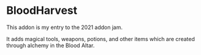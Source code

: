 # BloodHarvest
This addon is my entry to the 2021 addon jam. 

It adds magical tools, weapons, potions, and other items which are created through alchemy in the Blood Altar.
